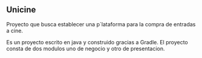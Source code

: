 ## Unicine

Proyecto que busca establecer una p´lataforma para la compra de entradas a cine.

Es un proyecto escrito en java y construido gracias a Gradle. El
proyecto consta de dos modulos uno de negocio y otro de presentacion. 